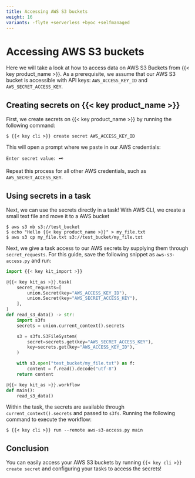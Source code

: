 ```yaml
---
title: Accessing AWS S3 buckets
weight: 16
variants: -flyte +serverless +byoc +selfmanaged
---
```


# Accessing AWS S3 buckets

Here we will take a look at how to access data on AWS S3 Buckets from {{< key product_name >}}.
As a prerequisite, we assume that our AWS S3 bucket is accessible with API keys: `AWS_ACCESS_KEY_ID` and `AWS_SECRET_ACCESS_KEY`.

## Creating secrets on {{< key product_name >}}

First, we create secrets on {{< key product_name >}} by running the following command:

```shell
$ {{< key cli >}} create secret AWS_ACCESS_KEY_ID
```

This will open a prompt where we paste in our AWS credentials:

```shell
Enter secret value: 🗝️
```

Repeat this process for all other AWS credentials, such as `AWS_SECRET_ACCESS_KEY`.

## Using secrets in a task

Next, we can use the secrets directly in a task! With AWS CLI, we create a small text file and move it to a AWS bucket

```shell
$ aws s3 mb s3://test_bucket
$ echo "Hello {{< key product_name >}}" > my_file.txt
$ aws s3 cp my_file.txt s3://test_bucket/my_file.txt
```

Next, we give a task access to our AWS secrets by supplying them through `secret_requests`. For this guide, save the following snippet as `aws-s3-access.py` and run:

```python
import {{< key kit_import >}}

@{{< key kit_as >}}.task(
    secret_requests=[
        union.Secret(key="AWS_ACCESS_KEY_ID"),
        union.Secret(key="AWS_SECRET_ACCESS_KEY"),
    ],
)
def read_s3_data() -> str:
    import s3fs
    secrets = union.current_context().secrets

    s3 = s3fs.S3FileSystem(
        secret=secrets.get(key="AWS_SECRET_ACCESS_KEY"),
        key=secrets.get(key="AWS_ACCESS_KEY_ID"),
    )

    with s3.open("test_bucket/my_file.txt") as f:
        content = f.read().decode("utf-8")
    return content

@{{< key kit_as >}}.workflow
def main():
    read_s3_data()
```

Within the task, the secrets are available through `current_context().secrets` and passed to `s3fs`. Running the following command to execute the workflow:

```shell
$ {{< key cli >}} run --remote aws-s3-access.py main
```

## Conclusion

You can easily access your AWS S3 buckets by running `{{< key cli >}} create secret` and configuring your tasks to access the secrets!
